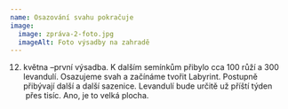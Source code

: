 ```yaml
---
name: Osazování svahu pokračuje
image:
  image: zpráva-2-foto.jpg
  imageAlt: Foto výsadby na zahradě
---
```

12. května –první výsadba. K dalším semínkům přibylo cca 100 růží a 300 levandulí. Osazujeme svah a začínáme tvořit Labyrint. Postupně přibývají další a další sazenice. Levandulí bude určitě už příští týden  přes tisíc. Ano, je to velká plocha.